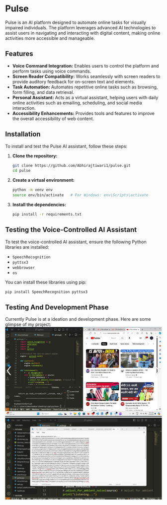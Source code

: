 # Pulse

Pulse is an AI platform designed to automate online tasks for visually impaired individuals. The platform leverages advanced AI technologies to assist users in navigating and interacting with digital content, making online activities more accessible and manageable.

## Features

- **Voice Command Integration:** Enables users to control the platform and perform tasks using voice commands.
- **Screen Reader Compatibility:** Works seamlessly with screen readers to provide auditory feedback for on-screen text and elements.
- **Task Automation:** Automates repetitive online tasks such as browsing, form filling, and data retrieval.
- **Personal Assistant:** Acts as a virtual assistant, helping users with daily online activities such as emailing, scheduling, and social media interaction.
- **Accessibility Enhancements:** Provides tools and features to improve the overall accessibility of web content.

## Installation

To install and test the Pulse AI assistant, follow these steps:

1. **Clone the repository:**
    ```sh
    git clone https://github.com/Abhirajtiwari1/pulse.git
    cd pulse
    ```

2. **Create a virtual environment:**
    ```sh
    python -m venv env
    source env/bin/activate   # For Windows: env\Scripts\activate
    ```

3. **Install the dependencies:**
    ```sh
    pip install -r requirements.txt
    ```

## Testing the Voice-Controlled AI Assistant

To test the voice-controlled AI assistant, ensure the following Python libraries are installed:

- `SpeechRecognition`
- `pyttsx3`
- `webbrowser`
- `os`

You can install these libraries using pip:

```sh
pip install SpeechRecognition pyttsx3
```
## Testing And Development Phase
Currently Pulse is at a ideation and development phase. Here are some glimpse of my project: 
![Voice Command Interaction](picture1.png) 
![Task Automation](automation.png)



